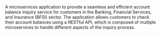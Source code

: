 A microservices application to provide a seamless and efficient account balance inquiry service for customers in the Banking, Financial Services,
and Insurance (BFSI) sector. The application allows customers to check their account balances using a RESTful API, which is composed of multiple microservices to handle different aspects of the inquiry process.
